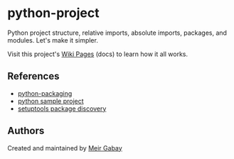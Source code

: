 # python-project

Python project structure, relative imports, absolute imports, packages, and modules. Let's make it simpler.

Visit this project's [Wiki Pages](https://github.com/unfor19/python-project/wiki) (docs) to learn how it all works.

## References

- [python-packaging](https://python-packaging-tutorial.readthedocs.io/en/latest/setup_py.html)
- [python sample project](https://github.com/pypa/sampleproject)
- [setuptools package discovery](https://setuptools.readthedocs.io/en/latest/userguide/package_discovery.html)

## Authors

Created and maintained by [Meir Gabay](https://github.com/unfor19)
